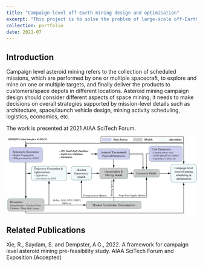 ```yaml
---
title: "Campaign-level off-Earth mining design and optimisation"
excerpt: "This project is to solve the problem of large-scale off-Earth mining. Off-Earth mining is an economic activity and requires detailed prefeasibility study. The work covers target selection, trajectory generation, mission opportunity search, economic analyses and campaign scheduling and optimization. "
collection: portfolio
date: 2021-07
---
```


## Introduction
Campaign level asteroid mining refers to the collection of scheduled missions, which are performed by one or multiple spacecraft, to explore and mine on one or multiple targets, and finally deliver the products to customers/space depots in different locations. Asteroid mining campaign design should consider different aspects of space mining; it needs to make decisions on overall strategies supported by mission-level details such as architecture, space/launch vehicle design, mining activity scheduling, logistics, economics, etc. 

The work is presented at 2021 AIAA SciTech Forum.

![Mining Campaign](/images/project5.png "Mining Campaign")


## Related Publications
Xie, R., Saydam, S. and Dempster, A.G., 2022. A framework for campaign level asteroid mining pre-feasibility study. AIAA SciTech Forum and Exposition.(Accepted)